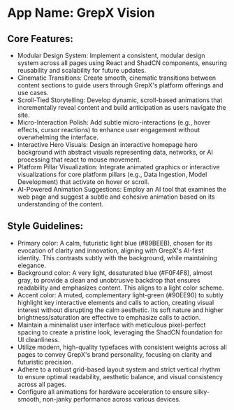# **App Name**: GrepX Vision

## Core Features:

- Modular Design System: Implement a consistent, modular design system across all pages using React and ShadCN components, ensuring reusability and scalability for future updates.
- Cinematic Transitions: Create smooth, cinematic transitions between content sections to guide users through GrepX's platform offerings and use cases.
- Scroll-Tied Storytelling: Develop dynamic, scroll-based animations that incrementally reveal content and build anticipation as users navigate the site.
- Micro-Interaction Polish: Add subtle micro-interactions (e.g., hover effects, cursor reactions) to enhance user engagement without overwhelming the interface.
- Interactive Hero Visuals: Design an interactive homepage hero background with abstract visuals representing data, networks, or AI processing that react to mouse movement.
- Platform Pillar Visualization: Integrate animated graphics or interactive visualizations for core platform pillars (e.g., Data Ingestion, Model Development) that activate on hover or scroll.
- AI-Powered Animation Suggestions: Employ an AI tool that examines the web page and suggest a subtle and cohesive animation based on its understanding of the content.

## Style Guidelines:

- Primary color: A calm, futuristic light blue (#89BEEB), chosen for its evocation of clarity and innovation, aligning with GrepX's AI-first identity. This contrasts subtly with the background, while maintaining elegance.
- Background color: A very light, desaturated blue (#F0F4F8), almost gray, to provide a clean and unobtrusive backdrop that ensures readability and emphasizes content. This aligns to a light color scheme.
- Accent color: A muted, complementary light-green (#90EE90) to subtly highlight key interactive elements and calls to action, creating visual interest without disrupting the calm aesthetic. Its soft nature and higher brightness/saturation are effective to emphasize calls to action.
- Maintain a minimalist user interface with meticulous pixel-perfect spacing to create a pristine look, leveraging the ShadCN foundation for UI cleanliness.
- Utilize modern, high-quality typefaces with consistent weights across all pages to convey GrepX's brand personality, focusing on clarity and futuristic precision.
- Adhere to a robust grid-based layout system and strict vertical rhythm to ensure optimal readability, aesthetic balance, and visual consistency across all pages.
- Configure all animations for hardware acceleration to ensure silky-smooth, non-janky performance across various devices.